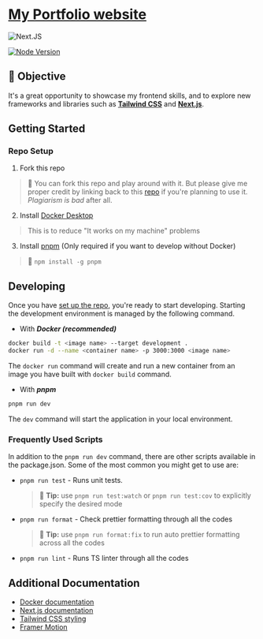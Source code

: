 # [My Portfolio website](https://nicholasyong.dev 'My portfolio page')

![Next.JS](https://img.shields.io/badge/next.js-000000?style=for-the-badge&logo=nextdotjs&logoColor=white)

[![Node Version](https://img.shields.io/badge/Node-18.14.1-brightgreen.svg)](https://github.com/nicholas5538/portfolio/blob/main/.nvmrc)

## 💪 Objective

It's a great opportunity to showcase my frontend skills, and to explore new frameworks and libraries such as **[Tailwind CSS](https://tailwindcss.com 'tailwindcss homepage')** and **[Next.js](https://nextjs.org 'Next.js homepage')**.

## Getting Started

### Repo Setup

1. Fork this repo

  > 🚨 You can fork this repo and play around with it. But please give me proper credit by linking back to this [repo](https://github.com/nicholas5538/portfolio, 'nicholas5538 portfolio repo') if you're planning to use it. _Plagiarism is bad_ after all.

2. Install [Docker Desktop](https://www.docker.com/products/docker-desktop/)

  > This is to reduce "It works on my machine" problems

3. Install [pnpm](https://pnpm.io/installation) (Only required if you want to develop without Docker)
  > 💁 `npm install -g pnpm`

## Developing

Once you have [set up the repo](#repo-setup), you're ready to start developing. Starting the development environment is managed by the following command.

- With **_Docker (recommended)_**
```sh
docker build -t <image name> --target development .
docker run -d --name <container name> -p 3000:3000 <image name>
```

The `docker run` command will create and run a new container from an image you have built with `docker build` command.

- With **_pnpm_**
```sh
pnpm run dev
```
The `dev` command will start the application in your local environment.

### Frequently Used Scripts

In addition to the `pnpm run dev` command, there are other scripts available in the package.json. Some of the most common you might get to use are:

- `pnpm run test` - Runs unit tests.

  > 💁 **Tip:** use `pnpm run test:watch` or `pnpm run test:cov` to explicitly specify the desired mode

- `pnpm run format` - Check prettier formatting through all the codes

  > 💁 **Tip:** use `pnpm run format:fix` to run auto prettier formatting across all the codes

- `pnpm run lint` - Runs TS linter through all the codes

## Additional Documentation

- [Docker documentation](https://docs.docker.com/, 'Docker documentation')
- [Next.js documentation](https://nextjs.org/docs 'Next.js documentation')
- [Tailwind CSS styling](https://tailwindcss.com/docs/installation 'Tailwind CSS documentation')
- [Framer Motion](https://www.framer.com/motion/ 'Framer motion documentation')
